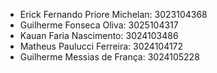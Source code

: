 - Erick Fernando Priore Michelan: 3023104368
- Guilherme Fonseca Oliva: 3025104317
- Kauan Faria Nascimento: 3024103486
- Matheus Paulucci Ferreira: 3024104172
- Guilherme Messias de França: 3024105228
